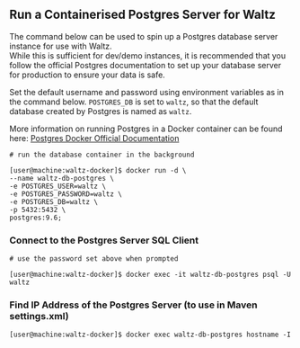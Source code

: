 ## Run a Containerised Postgres Server for Waltz 

The command below can be used to spin up a Postgres database server instance for use with Waltz.  
While this is sufficient for dev/demo instances, it is recommended that you follow the official Postgres documentation to set up your database server for production to ensure your data is safe.

Set the default username and password using environment variables as in the command below.
`POSTGRES_DB` is set to `waltz`, so that the default database created by Postgres is named as `waltz`.

More information on running Postgres in a Docker container can be found here: [Postgres Docker Official Documentation](https://hub.docker.com/_/postgres)

```console
# run the database container in the background

[user@machine:waltz-docker]$ docker run -d \
--name waltz-db-postgres \
-e POSTGRES_USER=waltz \
-e POSTGRES_PASSWORD=waltz \
-e POSTGRES_DB=waltz \
-p 5432:5432 \
postgres:9.6;
```

### Connect to the Postgres Server SQL Client
```console
# use the password set above when prompted

[user@machine:waltz-docker]$ docker exec -it waltz-db-postgres psql -U waltz
```

### Find IP Address of the Postgres Server (to use in Maven settings.xml)
```console
[user@machine:waltz-docker]$ docker exec waltz-db-postgres hostname -I
```